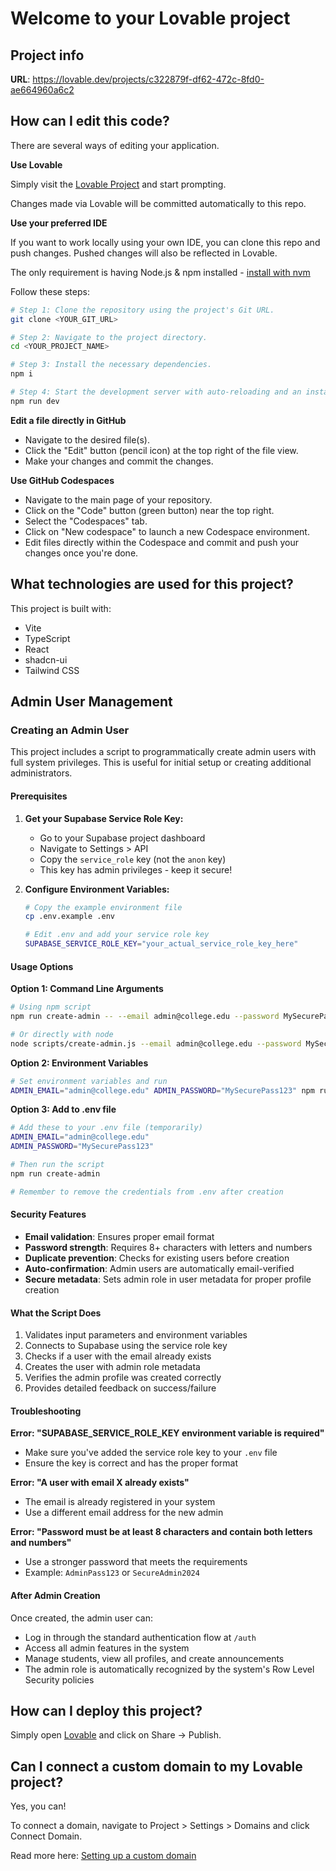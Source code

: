 # Welcome to your Lovable project

## Project info

**URL**: https://lovable.dev/projects/c322879f-df62-472c-8fd0-ae664960a6c2

## How can I edit this code?

There are several ways of editing your application.

**Use Lovable**

Simply visit the [Lovable Project](https://lovable.dev/projects/c322879f-df62-472c-8fd0-ae664960a6c2) and start prompting.

Changes made via Lovable will be committed automatically to this repo.

**Use your preferred IDE**

If you want to work locally using your own IDE, you can clone this repo and push changes. Pushed changes will also be reflected in Lovable.

The only requirement is having Node.js & npm installed - [install with nvm](https://github.com/nvm-sh/nvm#installing-and-updating)

Follow these steps:

```sh
# Step 1: Clone the repository using the project's Git URL.
git clone <YOUR_GIT_URL>

# Step 2: Navigate to the project directory.
cd <YOUR_PROJECT_NAME>

# Step 3: Install the necessary dependencies.
npm i

# Step 4: Start the development server with auto-reloading and an instant preview.
npm run dev
```

**Edit a file directly in GitHub**

- Navigate to the desired file(s).
- Click the "Edit" button (pencil icon) at the top right of the file view.
- Make your changes and commit the changes.

**Use GitHub Codespaces**

- Navigate to the main page of your repository.
- Click on the "Code" button (green button) near the top right.
- Select the "Codespaces" tab.
- Click on "New codespace" to launch a new Codespace environment.
- Edit files directly within the Codespace and commit and push your changes once you're done.

## What technologies are used for this project?

This project is built with:

- Vite
- TypeScript
- React
- shadcn-ui
- Tailwind CSS

## Admin User Management

### Creating an Admin User

This project includes a script to programmatically create admin users with full system privileges. This is useful for initial setup or creating additional administrators.

#### Prerequisites

1. **Get your Supabase Service Role Key:**
   - Go to your Supabase project dashboard
   - Navigate to Settings > API
   - Copy the `service_role` key (not the `anon` key)
   - This key has admin privileges - keep it secure!

2. **Configure Environment Variables:**
   ```bash
   # Copy the example environment file
   cp .env.example .env
   
   # Edit .env and add your service role key
   SUPABASE_SERVICE_ROLE_KEY="your_actual_service_role_key_here"
   ```

#### Usage Options

**Option 1: Command Line Arguments**
```bash
# Using npm script
npm run create-admin -- --email admin@college.edu --password MySecurePass123

# Or directly with node
node scripts/create-admin.js --email admin@college.edu --password MySecurePass123
```

**Option 2: Environment Variables**
```bash
# Set environment variables and run
ADMIN_EMAIL="admin@college.edu" ADMIN_PASSWORD="MySecurePass123" npm run create-admin
```

**Option 3: Add to .env file**
```bash
# Add these to your .env file (temporarily)
ADMIN_EMAIL="admin@college.edu"
ADMIN_PASSWORD="MySecurePass123"

# Then run the script
npm run create-admin

# Remember to remove the credentials from .env after creation
```

#### Security Features

- **Email validation**: Ensures proper email format
- **Password strength**: Requires 8+ characters with letters and numbers
- **Duplicate prevention**: Checks for existing users before creation
- **Auto-confirmation**: Admin users are automatically email-verified
- **Secure metadata**: Sets admin role in user metadata for proper profile creation

#### What the Script Does

1. Validates input parameters and environment variables
2. Connects to Supabase using the service role key
3. Checks if a user with the email already exists
4. Creates the user with admin role metadata
5. Verifies the admin profile was created correctly
6. Provides detailed feedback on success/failure

#### Troubleshooting

**Error: "SUPABASE_SERVICE_ROLE_KEY environment variable is required"**
- Make sure you've added the service role key to your `.env` file
- Ensure the key is correct and has the proper format

**Error: "A user with email X already exists"**
- The email is already registered in your system
- Use a different email address for the new admin

**Error: "Password must be at least 8 characters and contain both letters and numbers"**
- Use a stronger password that meets the requirements
- Example: `AdminPass123` or `SecureAdmin2024`

#### After Admin Creation

Once created, the admin user can:
- Log in through the standard authentication flow at `/auth`
- Access all admin features in the system
- Manage students, view all profiles, and create announcements
- The admin role is automatically recognized by the system's Row Level Security policies

## How can I deploy this project?

Simply open [Lovable](https://lovable.dev/projects/c322879f-df62-472c-8fd0-ae664960a6c2) and click on Share -> Publish.

## Can I connect a custom domain to my Lovable project?

Yes, you can!

To connect a domain, navigate to Project > Settings > Domains and click Connect Domain.

Read more here: [Setting up a custom domain](https://docs.lovable.dev/tips-tricks/custom-domain#step-by-step-guide)
